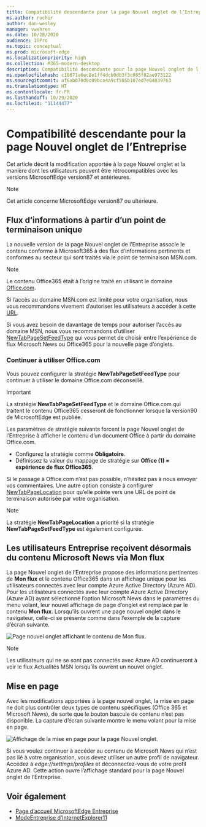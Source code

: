 ```yaml
---
title: Compatibilité descendante pour la page Nouvel onglet de l’Entreprise
ms.author: ruchir
author: dan-wesley
manager: vwehren
ms.date: 10/28/2020
audience: ITPro
ms.topic: conceptual
ms.prod: microsoft-edge
ms.localizationpriority: high
ms.collection: M365-modern-desktop
description: Compatibilité descendante pour la page Nouvel onglet de l’Entreprise
ms.openlocfilehash: c10671a6ec8e1ff4dcb0db3f3c085f82ae973122
ms.sourcegitcommit: af6ab070d0c09bca4a9cf505b107ed7e04839763
ms.translationtype: HT
ms.contentlocale: fr-FR
ms.lasthandoff: 10/29/2020
ms.locfileid: "11144477"
---
```

# Compatibilité descendante pour la page Nouvel onglet de l’Entreprise

Cet article décrit la modification apportée à la page Nouvel onglet et la manière dont les utilisateurs peuvent être rétrocompatibles avec les versions MicrosoftEdge version87 et antérieures.

> [!NOTE]
> Cet article concerne MicrosoftEdge version87 ou ultérieure.

## Flux d’informations à partir d’un point de terminaison unique

La nouvelle version de la page Nouvel onglet de l’Entreprise associe le contenu conforme à Microsoft365 à des flux d’informations pertinents et conformes au secteur qui sont traités via le point de terminaison MSN.com.

> [!NOTE]
> Le contenu Office365 était à l’origine traité en utilisant le domaine [Office.com](https://www.office.com).

Si l’accès au domaine MSN.com est limité pour votre organisation, nous vous recommandons vivement d’autoriser les utilisateurs à accéder à cette [URL](https://ntp.msn.com).

Si vous avez besoin de davantage de temps pour autoriser l’accès au domaine MSN, nous vous recommandons d’utiliser [NewTabPageSetFeedType](https://docs.microsoft.com/deployedge/microsoft-edge-policies#newtabpagesetfeedtype) qui vous permet de choisir entre l’expérience de flux Microsoft News ou Office365 pour la nouvelle page d’onglets.

### Continuer à utiliser Office.com

 Vous pouvez configurer la stratégie **NewTabPageSetFeedType** pour continuer à utiliser le domaine Office.com déconseillé.

> [!IMPORTANT]
> La stratégie **NewTabPageSetFeedType** et le domaine Office.com qui traitent le contenu Office365 cesseront de fonctionner lorsque la version90 de MicrosoftEdge est publiée.

Les paramètres de stratégie suivants forcent la page Nouvel onglet de l’Entreprise à afficher le contenu d’un document Office à partir du domaine Office.com.

- Configurez la stratégie comme **Obligatoire**.
- Définissez la valeur du mappage de stratégie sur **Office (1) = expérience de flux Office365**.

Si le passage à Office.com n’est pas possible, n’hésitez pas à nous envoyer vos commentaires. Une autre option consiste à configurer [NewTabPageLocation](https://docs.microsoft.com/deployedge/microsoft-edge-policies#newtabpagelocation) pour qu’elle pointe vers une URL de point de terminaison autorisée par votre organisation.

> [!NOTE]
> La stratégie **NewTabPageLocation** a priorité si la stratégie **NewTabPageSetFeedType** est également configurée.

## Les utilisateurs Entreprise reçoivent désormais du contenu Microsoft News via Mon flux

La page Nouvel onglet de l’Entreprise propose des informations pertinentes de **Mon flux** et le contenu Office365 dans un affichage unique pour les utilisateurs connectés avec leur compte Azure Active Directory (Azure AD). Pour les utilisateurs connectés avec leur compte Azure Active Directory (Azure AD) ayant sélectionné l’option Microsoft News dans le paramètres du menu volant, leur nouvel affichage de page d’onglet est remplacé par le contenu **Mon flux**. Lorsqu’ils ouvrent une page nouvel onglet dans le navigateur, celle-ci se présente comme dans l’exemple de la capture d’écran suivante.

![Page nouvel onglet affichant le contenu de Mon flux.](media/microsoft-edge-ntp-backward-compatibility/microsoft-edge-ntp-myfeed-view.png)

> [!NOTE]
> Les utilisateurs qui ne se sont pas connectés avec Azure AD continueront à voir le flux Actualités MSN lorsqu’ils ouvrent un nouvel onglet.

## Mise en page

Avec les modifications apportées à la page nouvel onglet, la mise en page ne doit plus contrôler deux types de contenu spécifiques (Office 365 et Microsoft News), de sorte que le bouton bascule de contenu n’est pas disponible. La capture d’écran suivante montre le menu volant pour la mise en page.

![Affichage de la mise en page pour la page Nouvel onglet.](media/microsoft-edge-ntp-backward-compatibility/microsoft-edge-ntp-page-layout.png)

Si vous voulez continuer à accéder au contenu de Microsoft News qui n’est pas lié à votre organisation, vous devez utiliser un autre profil de navigateur. Accédez à *edge://settings/profiles* et déconnectez-vous de votre profil Azure AD. Cette action ouvre l’affichage standard pour la page Nouvel onglet de l’Entreprise. 

## Voir également

- [Page d’accueil MicrosoftEdge Entreprise](https://aka.ms/EdgeEnterprise)
- [ModeEntreprise d’InternetExplorer11](https://docs.microsoft.com/internet-explorer/ie11-deploy-guide/enterprise-mode-overview-for-ie11)
